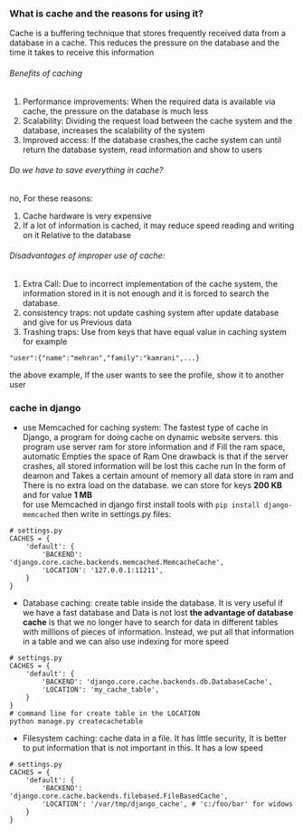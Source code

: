 ### What is cache and the reasons for using it?
Cache is a buffering technique that stores frequently received data from a database in a cache.
This reduces the pressure on the database and the time it takes to receive this information 
###### Benefits of caching
1. Performance improvements:
When the required data is available via cache, the pressure on the database is much less
2. Scalability:
Dividing the request load between the cache system and the database, increases the scalability of the system
3. Improved access:
If the database crashes,the cache system can until return the database system, read information and show to users 
###### Do we have to save everything in cache?
no, For these reasons:
1. Cache hardware is very expensive
2. If a lot of information is cached, it may reduce speed reading and writing on it Relative to the database
###### Disadvantages of improper use of cache:
1. Extra Call:
Due to incorrect implementation of the cache system, the information stored in it is not enough and it is forced to search the database.
2. consistency traps:
not update cashing system after update database and give for us Previous data
3. Trashing traps:
Use from keys that have equal value in caching system for example
```
"user":{"name":"mehran","family":"kamrani",...}
```  
the above example, If the user wants to see the profile, show it to another user

### cache in django
*  use Memcached for caching system:
The fastest type of cache in Django, a program for doing cache on dynamic website servers.
this program use server ram for store information and if Fill the ram space, automatic Empties the space of Ram
One drawback is that if the server crashes, all stored information will be lost
this cache run In the form of deamon and Takes a certain amount of memory
all data store in ram and There is no extra load on the database.
we can store for keys **200 KB** and for value **1 MB**  
for use Memcached in django first install tools with `pip install django-memcached`
then write in settings.py files:
```
# settings.py
CACHES = {
    'default': {
        'BACKEND': 'django.core.cache.backends.memcached.MemcacheCache',
        'LOCATION': '127.0.0.1:11211',
    }
}
```
* Database caching:
create table inside the database. It is very useful if we have a fast database
and Data is not lost 
**the advantage of database cache** is that we no longer have to search for data in different tables with millions of pieces of information. 
Instead, we put all that information in a table and we can also use indexing for more speed
```
# settings.py
CACHES = {
    'default': {
        'BACKEND': 'django.core.cache.backends.db.DatabaseCache',
        'LOCATION': 'my_cache_table',
    }
}
# command line for create table in the LOCATION
python manage.py createcachetable
```
* Filesystem caching:
cache data in a file. It has little security, It is better to put information that is not important in this.
It has a low speed
```
# settings.py
CACHES = {
    'default': {
        'BACKEND': 'django.core.cache.backends.filebased.FileBasedCache',
        'LOCATION': '/var/tmp/django_cache', # 'c:/foo/bar' for widows
    }
}
```
